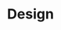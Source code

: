 ---
layout: gallery

title: Design

menu_control: Portfolio

desc: Lorem ipsum dolor sit amet, consectetur adipisicing elit, sed do eiusmod tempor incididunt ut labore et dolore magna aliqua. Ut enim ad minim veniam, quis nostrud exercitation ullamco laboris nisi ut aliquip ex ea commodo consequat. Duis aute irure dolor in reprehenderit in voluptate velit esse cillum dolore eu fugiat nulla pariatur. Excepteur sint occaecat cupidatat non proident, sunt in culpa qui officia deserunt mollit anim id est laborum.

images:
  - url: /imgs/portfolio images dt_tab/por_thumbs_1280wx850h/design/brimarks_thm.jpg
  - url: /imgs/portfolio images dt_tab/por_thumbs_1280wx850h/design/catalan_ski_thm.jpg
  - url: /imgs/portfolio images dt_tab/por_thumbs_1280wx850h/design/d2s_website_thm.jpg
  - url: /imgs/portfolio images dt_tab/por_thumbs_1280wx850h/design/hear_it_thm.jpg
  - url: /imgs/portfolio images dt_tab/por_thumbs_1280wx850h/design/jew_school_thm.jpg
  - url: /imgs/portfolio images dt_tab/por_thumbs_1280wx850h/design/online_launch_thm.jpg
  - url: /imgs/portfolio images dt_tab/por_thumbs_1280wx850h/design/onwards_crop_thm.jpg
  - url: /imgs/portfolio images dt_tab/por_thumbs_1280wx850h/design/paris_mus_thm.jpg
  - url: /imgs/portfolio images dt_tab/por_thumbs_1280wx850h/design/redengine_web_thm.jpg
  - url: /imgs/portfolio images dt_tab/por_thumbs_1280wx850h/design/rj_advert_1_thm.jpg
  - url: /imgs/portfolio images dt_tab/por_thumbs_1280wx850h/design/rj_school_ad_2_thm.jpg
  - url: /imgs/portfolio images dt_tab/por_thumbs_1280wx850h/design/sam_cards_thm.jpg
  - url: /imgs/portfolio images dt_tab/por_thumbs_1280wx850h/design/sam_concertina_1_thm.jpg
---